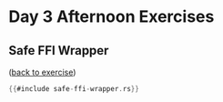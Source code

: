 # Day 3 Afternoon Exercises

## Safe FFI Wrapper

([back to exercise](safe-ffi-wrapper.md))

```rust
{{#include safe-ffi-wrapper.rs}}
```

